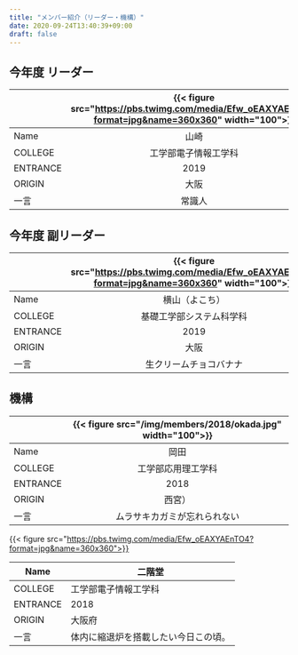 ```yaml
---
title: "メンバー紹介（リーダー・機構）"
date: 2020-09-24T13:40:39+09:00
draft: false
---
```


## 今年度 リーダー

|          | {{< figure src="https://pbs.twimg.com/media/Efw_oEAXYAEnTO4?format=jpg&name=360x360" width="100">}} |
| -------- | :-------------------------------------------------------------------------------------------------: |
| Name     |                                                山崎                                                 |
| COLLEGE  |                                        工学部電子情報工学科                                         |
| ENTRANCE |                                                2019                                                 |
| ORIGIN   |                                                大阪                                                 |
| 一言     |                                               常識人                                                |

## 今年度 副リーダー


|          | {{< figure src="https://pbs.twimg.com/media/Efw_oEAXYAEnTO4?format=jpg&name=360x360" width="100">}} |
| -------- | :-------------------------------------------------------------------------------------------------: |
| Name     |                                           横山（よこち）                                            |
| COLLEGE  |                                      基礎工学部システム科学科                                       |
| ENTRANCE |                                                2019                                                 |
| ORIGIN   |                                                大阪                                                 |
| 一言     |                                       生クリームチョコバナナ                                        |

## 機構

|          | {{< figure src="/img/members/2018/okada.jpg" width="100">}} |
| -------- | :---------------------------------------------------------: |
| Name     |                            岡田                             |
| COLLEGE  |                     工学部応用理工学科                      |
| ENTRANCE |                            2018                             |
| ORIGIN   |                           西宮）                            |
| 一言     |                ムラサキカガミが忘れられない                 |

{{< figure src="https://pbs.twimg.com/media/Efw_oEAXYAEnTO4?format=jpg&name=360x360">}}

| Name     | 二階堂                               |
| -------- | ------------------------------------ |
| COLLEGE  | 工学部電子情報工学科                 |
| ENTRANCE | 2018                                 |
| ORIGIN   | 大阪府                               |
| 一言     | 体内に縮退炉を搭載したい今日この頃。 |
